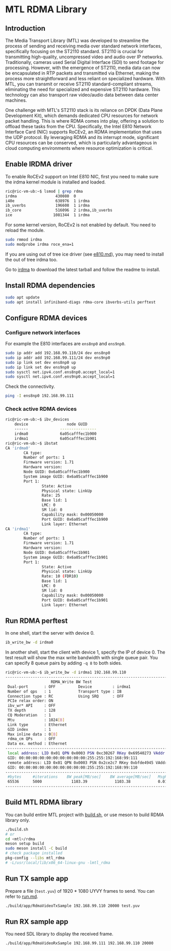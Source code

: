 # MTL RDMA Library

## Introduction

The Media Transport Library (MTL) was developed to streamline the process of sending and receiving media over standard network interfaces, specifically focusing on the ST2110 standard. ST2110 is crucial for transmitting high-quality, uncompressed video and audio over IP networks. Traditionally, cameras used Serial Digital Interface (SDI) to send footage for processing. However, with the emergence of ST2110, media data can now be encapsulated in RTP packets and transmitted via Ethernet, making the process more straightforward and less reliant on specialized hardware. With MTL, you can transmit or receive ST2110 standard-compliant streams, eliminating the need for specialized and expensive ST2110 hardware. This technology can also transport raw video/audio data between data center machines.

One challenge with MTL's ST2110 stack is its reliance on DPDK (Data Plane Development Kit), which demands dedicated CPU resources for network packet handling. This is where RDMA comes into play, offering a solution to offload these tasks from the CPU. Specifically, the Intel E810 Network Interface Card (NIC) supports RoCEv2, an RDMA implementation that uses the UDP protocol. By leveraging RDMA and its interrupt mode, significant CPU resources can be conserved, which is particularly advantageous in cloud computing environments where resource optimization is critical.

## Enable IRDMA driver

To enable RoCEv2 support on Intel E810 NIC, first you need to make sure the irdma kernel module is installed and loaded.

```bash
ric@ric-vm-ub:~$ lsmod | grep rdma
irdma                 430080  0
i40e                  638976  1 irdma
ib_uverbs             196608  1 irdma
ib_core               516096  2 irdma,ib_uverbs
ice                  1081344  1 irdma
```

For some kernel version, RoCEv2 is not enabled by default.
You need to reload the module.

```bash
sudo rmmod irdma
sudo modprobe irdma roce_ena=1
```

If you are using out of tree ice driver (see [e810.md](e810.md)), you may need to install the out of tree irdma too.

Go to [irdma](https://www.intel.com/content/www/us/en/download/19632/linux-rdma-driver-for-the-e810-and-x722-intel-ethernet-controllers.html) to download the latest tarball and follow the readme to install.

## Install RDMA dependencies

```bash
sudo apt update
sudo apt install infiniband-diags rdma-core ibverbs-utils perftest
```

## Configure RDMA devices

### Configure network interfaces

For example the E810 interfaces are `ens8np0` and `ens9np0`.

```bash
sudo ip addr add 192.168.99.110/24 dev ens8np0
sudo ip addr add 192.168.99.111/24 dev ens9np0
sudo ip link set dev ens8np0 up
sudo ip link set dev ens9np0 up
sudo sysctl net.ipv4.conf.ens8np0.accept_local=1
sudo sysctl net.ipv4.conf.ens9np0.accept_local=1
```

Check the connectivity.

```bash
ping -I ens8np0 192.168.99.111
```

### Check active RDMA devices

```bash
ric@ric-vm-ub:~$ ibv_devices
    device                 node GUID
    ------              ----------------
    irdma0              6a05cafffec1b900
    irdma1              6a05cafffec1b901
ric@ric-vm-ub:~$ ibstat
CA 'irdma0'
        CA type:
        Number of ports: 1
        Firmware version: 1.71
        Hardware version:
        Node GUID: 0x6a05cafffec1b900
        System image GUID: 0x6a05cafffec1b900
        Port 1:
                State: Active
                Physical state: LinkUp
                Rate: 25
                Base lid: 1
                LMC: 0
                SM lid: 0
                Capability mask: 0x00050000
                Port GUID: 0x6a05cafffec1b900
                Link layer: Ethernet
CA 'irdma1'
        CA type:
        Number of ports: 1
        Firmware version: 1.71
        Hardware version:
        Node GUID: 0x6a05cafffec1b901
        System image GUID: 0x6a05cafffec1b901
        Port 1:
                State: Active
                Physical state: LinkUp
                Rate: 10 (FDR10)
                Base lid: 1
                LMC: 0
                SM lid: 0
                Capability mask: 0x00050000
                Port GUID: 0x6a05cafffec1b901
                Link layer: Ethernet
```

## Run RDMA perftest

In one shell, start the server with device 0.

```bash
ib_write_bw -d irdma0
```

In another shell, start the client with device 1, specify the IP of device 0.
The test result will show the max write bandwidth with single queue pair.
You can specify 8 queue pairs by adding `-q 8` to both sides.

```bash
ric@ric-vm-ub:~$ ib_write_bw -d irdma1 192.168.99.110
---------------------------------------------------------------------------------------
                    RDMA_Write BW Test
 Dual-port       : OFF          Device         : irdma1
 Number of qps   : 1            Transport type : IB
 Connection type : RC           Using SRQ      : OFF
 PCIe relax order: ON
 ibv_wr* API     : OFF
 TX depth        : 128
 CQ Moderation   : 1
 Mtu             : 1024[B]
 Link type       : Ethernet
 GID index       : 1
 Max inline data : 0[B]
 rdma_cm QPs     : OFF
 Data ex. method : Ethernet
---------------------------------------------------------------------------------------
 local address: LID 0x01 QPN 0x0003 PSN 0xc30267 RKey 0x69540273 VAddr 0x007e4ef245e000
 GID: 00:00:00:00:00:00:00:00:00:00:255:255:192:168:99:111
 remote address: LID 0x01 QPN 0x0003 PSN 0x2ce2c7 RKey 0xbfde4945 VAddr 0x0075bee2e6f000
 GID: 00:00:00:00:00:00:00:00:00:00:255:255:192:168:99:110
---------------------------------------------------------------------------------------
 #bytes     #iterations    BW peak[MB/sec]    BW average[MB/sec]   MsgRate[Mpps]
 65536      5000             1103.39            1103.38            0.017654
---------------------------------------------------------------------------------------
```

## Build MTL RDMA library

You can build entire MTL project with [build.sh](../build.sh), or use meson to build RDMA library only.

```bash
./build.sh
# or
cd <mtl>/rdma
meson setup build
sudo meson install -C build
# check package installed
pkg-config --libs mtl_rdma
# -L/usr/local/lib/x86_64-linux-gnu -lmtl_rdma
```

## Run TX sample app

Prepare a file (`test.yuv`) of 1920 * 1080 UYVY frames to send. You can refer to [run.md](run.md).

```bash
./build/app/RdmaVideoTxSample 192.168.99.110 20000 test.yuv
```

## Run RX sample app

You need SDL library to display the received frame.

```bash
./build/app/RdmaVideoRxSample 192.168.99.111 192.168.99.110 20000
```
